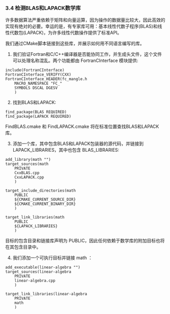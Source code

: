 ### 3.4 检测BLAS和LAPACK数学库

许多数据算法严重依赖于矩阵和向量运算，因为操作的数据量比较大，因此高效的实现有绝对的必要。幸运的是，有专家库可用：基本线性代数子程序(BLAS)和线性代数包(LAPACK)，为许多线性代数操作提供了标准API。

我们通过CMake脚本链接到这些库，并展示如何用不同语言编写的库。

1. 我们验证Fortran和C/C++编译器是否能协同工作，并生成头文件，这个文件可以处理名称混乱。两个功能都由 FortranCInterface 模块提供:
```
include(FortranCInterface)
FortranCInterface_VERIFY(CXX)
FortranCInterface_HEADER(fc_mangle.h
    MACRO_NAMESPACE "FC_"
    SYMBOLS DSCAL DGESV
    )
```

2. 找到BLAS和LAPACK:
```
find_package(BLAS REQUIRED)
find_package(LAPACK REQUIRED)
```
FindBLAS.cmake 和 FindLAPACK.cmake 将在标准位置查找BLAS和LAPACK库。

3. 添加一个库，其中包含BLAS和LAPACK包装器的源代码，并链接到 LAPACK_LIBRARIES，其中也包含 BLAS_LIBRARIES:
```
add_library(math "")
target_sources(math
    PRIVATE
    CxxBLAS.cpp
    CxxLAPACK.cpp
    )

target_include_directories(math
    PUBLIC
    ${CMAKE_CURRENT_SOURCE_DIR}
    ${CMAKE_CURRENT_BINARY_DIR}
    )

target_link_libraries(math
    PUBLIC
    ${LAPACK_LIBRARIES}
    )
```
目标的包含目录和链接库声明为 PUBLIC，因此任何依赖于数学库的附加目标也将在其包含目录中。

4. 我们添加一个可执行目标并链接 math ：
```
add_executable(linear-algebra "")
target_sources(linear-algebra
    PRIVATE
    linear-algebra.cpp
    )

target_link_libraries(linear-algebra
    PRIVATE
    math
    )
```


